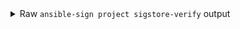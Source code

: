 <details>

<summary>
  Raw <code>ansible-sign project sigstore-verify</code> output
</summary>

```
$output
```

</details>
